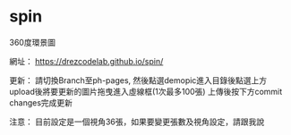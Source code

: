 # spin
360度環景圖

網址：
https://drezcodelab.github.io/spin/

更新：
請切換Branch至ph-pages,
然後點選demopic進入目錄後點選上方upload後將要更新的圖片拖曳進入虛線框(1次最多100張)
上傳後按下方commit changes完成更新

注意：
目前設定是一個視角36張，如果要變更張數及視角設定，請跟我說
